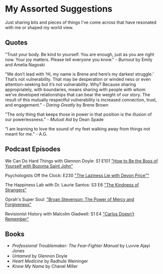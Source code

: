 # My Assorted Suggestions

Just sharing bits and pieces of things I've come across that have resonated with me or shaped my world view.

## Quotes

"Trust your body. Be kind to yourself. You are enough, just as you are right now. Your joy matters. Please tell everyone you know." - _Burnout_ by Emily and Amelia Nagoski

“We don’t lead with ‘Hi, my name is Brene and here’s my darkest struggle.’ That’s not vulnerability. That may be desperation or winded ness or even attention-seeking but it’s not vulnerability. Why? Because sharing appropriately, with boundaries, means sharing with people with whom we’ve developed relationships that can bear the weight of our story. The result of this mutually respectful vulnerability is increased connection, trust, and engagement.”  - _Daring Greatly_ by Brene Brown

"The only thing that keeps those in power in that position is the illusion of our powerlessness." - _Mutual Aid_ by Dean Spade

“I am learning to love the sound of my feet walking away from things not meant for me.” - A.G.

## Podcast Episodes

We Can Do Hard Things with Glennon Doyle: S1 E101 ["How to Be the Boss of Yourself with Bozoma Saint John"](https://momastery.com/blog/we-can-do-hard-things-ep-101/)

Psychologists Off the Clock: E230 ["The Laziness Lie with Devon Price""](https://offtheclockpsych.com/230-the-laziness-lie/)

The Happiness Lab with Dr. Laurie Santos: S3 E6 ["The Kindness of Strangers"](https://www.pushkin.fm/podcasts/the-happiness-lab-with-dr-laurie-santos/the-kindness-of-strangers)

Oprah's Super Soul: ["Bryan Stevenson: The Power of Mercy and Forgiveness"](https://www.oprah.com/own-podcasts/bryan-stevenson-the-power-of-mercy-and-forgiveness)

Revisionist History with Malcolm Gladwell: S1 E4 ["Carlos Doesn’t Remember"](https://www.pushkin.fm/podcasts/revisionist-history/carlos-doesnt-remember)

## Books

* _Professional Troublemaker: The Fear-Fighter Manual_ by Luvvie Ajayi Jones
* _Untamed_ by Glennon Doyle
* _Heart Medicine_ by Radhule Weininger
* _Know My Name_ by Chanel Miller